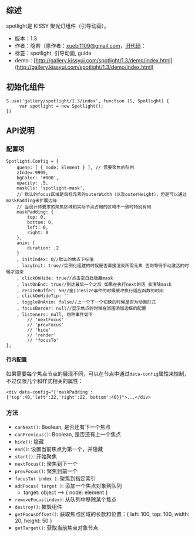 ## 综述

spotlight是 KISSY 聚光灯组件（引导动画）。

* 版本：1.3
* 作者：隐若（原作者：xuebi1109@gmail.com，[旧代码](https://github.com/kissygalleryteam/kissy-gallery/tree/gh-pages/gallery/spotlight)：
* 标签：spotlight, 引导动画, guide
* demo：[http://gallery.kissyui.com/spotlight/1.3/demo/index.html](http://gallery.kissyui.com/spotlight/1.3/demo/index.html)

## 初始化组件

    S.use('gallery/spotlight/1.3/index', function (S, Spotlight) {
         var spotlight = new Spotlight();
    })

## API说明

### 配置项

    Spotlight.Config = {
        quene: [ { node: Element } ], // 需要聚焦的队列
        zIndex:9999,
        bgColor: '#000',
        opacity: .5,
        maskCls: 'spotlight-mask',
        // 默认的focus区域是目标元素的outerWidth（以及outerHeight），但是可以通过maskPadding来扩展边缘
        // 当设计师要求的聚焦区域和实际节点占用的区域不一致时特别有用
        maskPadding: {
            top: 0,
            bottom: 0,
            left: 0,
            right: 0
        },
        anim: {
            duration: .2
        }
        , initIndex: 0//默认的焦点下标值
        , lazyInit: true//实例化组建的时候是否直接渲染所需元素 否则等待手动激活的时候才渲染
        , clickOnHide: true//点击空白处隐藏mask
        , lastOnEnd: true//到达最后一个之后 如果在执行next的话 会清除mask
        , resizeBuffer: 50//窗口resize事件的时候缓冲执行适应函数的时间
        , clickOnHideTip: ''
        , toggleOnAnim: false//上一个下一个切换的时候是否为动画形式
        , focusBorder: null//显示焦点的时候在周围添加边框的配置
        , listeners: null, 四种事件如下
            // 'nextFocus'
            // 'prevFocus'
            // 'hide'
            // 'render'
            // 'focusTo'
    };

#### 行内配置

如果需要每个焦点节点的展现不同，可以在节点中通过`data-config`属性来控制，不过仅限几个和样式相关的属性：

```
<div data-config="{'maskPadding':{'top':40,'left':22,'right':22,'bottom':40}}">...</div>
```

### 方法

- `canNext()`: Boolean, 是否还有下一个焦点
- `canPrevious()`: Boolean, 是否还有上一个焦点
- `hide()`: 隐藏
- `end()`: 设置当前焦点为第一个，并隐藏
- `start()`: 开始聚焦
- `nextFocus()`: 聚焦到下一个
- `prevFocus()`: 聚焦到前一个
- `focusTo( index )`: 聚焦到指定索引
- `addFocus( target )`: 添加一个焦点对象到队列
    - target: object --> { node: element }
- `removeFocus(index)`: 从队列中移除某个焦点
- `destroy()`: 摧毁组件
- `getFocusOffset()`: 获取焦点区域的长款和位置：{ left: 100, top: 100, width: 20, height: 50 }
- `getTarget()`: 获取当前焦点对象节点
